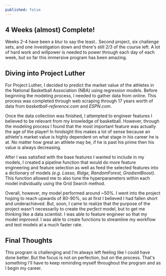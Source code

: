 ```yaml
---
published: false
---
```

## 4 Weeks (almost) Complete!

Weeks 2-4 have been a blur to say the least.. Second project, six challenge sets, and one investigation down and there's still 2/3 of the course left. A lot of hard work and willpower is needed to power through each day of each week, but so far this immersive program has been amazing.

## Diving into Project Luther

For Project Luther, I decided to predict the market value of the athletes in the National Basketball Association (NBA) using regression models. Before beginning the modeling process, I needed to gather data from online. This process was completed through web scraping through 17 years worth of data from _basketball-reference.com_ and _ESPN.com_. 

Once the data collection was finished, I attempted to engineer features I believed to be relevant from my knowledge of basketball. However, through the modeling process I found that the most important feature was actually the age of the player! In hindsight this makes a lot of sense because an athlete's market value is highly dependent on what stage in his career he is at. No matter how great an athlete may be, if he is past his prime then his value is always decreasing. 

After I was satisfied with the base features I wanted to include in my models, I created a pipeline function that would do more feature engineering and feature selection as well as feed the selected features into a dictionary of models _(e.g. Lasso, Ridge, RandomForest, GradientBoost)_. This function allowed me to also tune the hyperparameters within each model individually using the Grid Search method.

Overall, however, my model performed around ~50%. I went into the project hoping to reach upwards of 80-90%, so at first I believed I had fallen short and underachieved. But, soon, I came to realize that the purpose of the project wasn't necessarily to create the _perfect_ model, but to get me thinking like a data scientist. I was able to feature engineer so that my model _improved_. I was able to create functions to streamline my workflow and test models at a much faster rate. 

## Final Thoughts

This program is challenging and I'm always left feeling like I could have done better. But the focus is not on perfection, but on the process. That's something I'll have to keep reminding myself throughout the program and as I begin my career.

